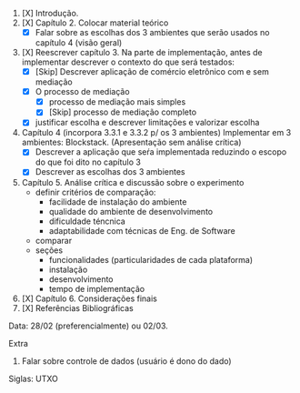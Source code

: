 1. [X] Introdução.
2. [X] Capítulo 2. Colocar material teórico
    - [X] Falar sobre as escolhas dos 3 ambientes que serão usados no capítulo 4 (visão geral)
3. [X] Reescrever capítulo 3. Na parte de implementação, antes de implementar descrever o contexto do que será testados:
    - [X] [Skip] Descrever aplicação de comércio eletrônico com e sem mediação
    - [X] O processo de mediação
        - [X] processo de mediação mais simples
        - [X] [Skip] processo de mediação completo
    - [X] justificar escolha e descrever limitações e valorizar escolha
4. Capítulo 4 (incorpora 3.3.1 e 3.3.2 p/ os 3 ambientes) Implementar em 3 ambientes: Blockstack. (Apresentação sem análise crítica)
    - [X] Descrever a aplicação que seŕa implementada reduzindo o escopo do que foi dito no capítulo 3
    - [X] Descrever as escolhas dos 3 ambientes
5. Capítulo 5. Análise crítica e discussão sobre o experimento
    - definir critérios de comparação:
        - facilidade de instalação do ambiente
        - qualidade do ambiente de desenvolvimento
        - dificuldade téncnica
        - adaptabilidade com técnicas de Eng. de Software
    - comparar
    - seções
        - funcionalidades (particularidades de cada plataforma)
        - instalação
        - desenvolvimento
        - tempo de implementação
6. [X] Capítulo 6. Considerações finais
7. [X] Referências Bibliográficas

Data: 28/02 (preferencialmente) ou 02/03.


Extra

1. Falar sobre controle de dados (usuário é dono do dado)


Siglas:
UTXO
